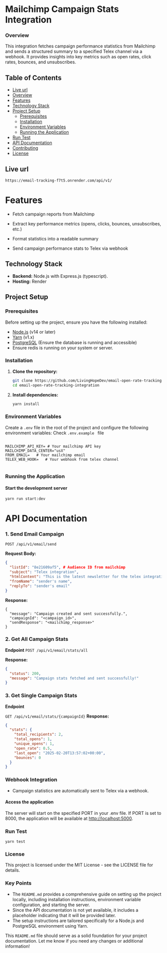 # Mailchimp Campaign Stats Integration

### Overview

This integration fetches campaign performance statistics from Mailchimp and sends a structured summary to a specified Telex channel via a webhook. It provides insights into key metrics such as open rates, click rates, bounces, and unsubscribes.

## Table of Contents

- [Live url](#url)
- [Overview](#overview)
- [Features](#features)
- [Technology Stack](#technology-stack)
- [Project Setup](#project-setup)
  - [Prerequisites](#prerequisites)
  - [Installation](#installation)
  - [Environment Variables](#environment-variables)
  - [Running the Application](#running-the-application)
- [Run Test](#run-test)
- [API Documentation](#api-documentation)
- [Contributing](#contributing)
- [License](#license)

## Live url

`https://email-tracking-f7t5.onrender.com/api/v1/`

# Features

- Fetch campaign reports from Mailchimp

- Extract key performance metrics (opens, clicks, bounces, unsubscribes, etc.)

- Format statistics into a readable summary

- Send campaign performance stats to Telex via webhook

## Technology Stack

- **Backend:** Node.js with Express.js (typescript).
- **Hosting:** Render

## Project Setup

### Prerequisites

Before setting up the project, ensure you have the following installed:

- [Node.js](https://nodejs.org/) (v14 or later)
- [Yarn](https://yarnpkg.com/) (v1.x)
- [PostgreSQL](https://www.postgresql.org/) (Ensure the database is running and accessible)
- Ensure redis is running on your system or server.

### Installation

1. **Clone the repository:**

   ```bash
   git clone https://github.com/LivingHopeDev/email-open-rate-tracking-integration.git
   cd email-open-rate-tracking-integration
   ```

2. **Install dependencies:**

   ```bash
   yarn install
   ```

### Environment Variables

Create a `.env` file in the root of the project and configure the following environment variables:
Check `.env.example ` file

```env

MAILCHIMP_API_KEY= # Your mailchimp API key
MAILCHIMP_DATA_CENTER="usX"
FROM_EMAIL=   # Your mailchimp email
TELEX_WEB_HOOK=   # Your webhook from telex channel


```

### Running the Application

#### Start the development server

```
yarn run start:dev

```

# API Documentation

### 1. Send Email Campaign

`POST /api/v1/email/send`

**Request Body:**

```json
{
  "listId": "8e21609af5", # Audience ID from mailchimp
  "subject": "Telex integration",
  "htmlContent": "This is the latest newsletter for the telex integration",
  "fromName": "sender's name",
  "replyTo": "sender's email"
}

```

**Response:**

```
{
  "message": "Campaign created and sent successfully.",
  "campaignId": "<campaign_id>",
  "sendResponse": "<mailchimp_response>"
}
```

### 2. Get All Campaign Stats

**Endpoint**
`POST /api/v1/email/stats/all`

**Response:**

```json
{
  "status": 200,
  "message": "Campaign stats fetched and sent successfully!"
}
```

### 3. Get Single Campaign Stats

**Endpoint**

`GET /api/v1/email/stats/{campaignId}`
**Response:**

```json
{
  "stats": {
    "total_recipients": 2,
    "total_opens": 1,
    "unique_opens": 1,
    "open_rate": 0.5,
    "last_open": "2025-02-20T13:57:02+00:00",
    "bounces": 0
  }
}
```

### Webhook Integration

- Campaign statistics are automatically sent to Telex via a webhook.

#### Access the application

The server will start on the specified PORT in your .env file. If PORT is set to 8000, the application will be available at <http://localhost:5000>.

### Run Test

```
yarn test
```

### License

This project is licensed under the MIT License - see the LICENSE file for details.

### Key Points

- The `README.md` provides a comprehensive guide on setting up the project locally, including installation instructions, environment variable configuration, and starting the server.
- Since the API documentation is not yet available, it includes a placeholder indicating that it will be provided later.
- The setup instructions are tailored specifically for a Node.js and PostgreSQL environment using Yarn.

This `README.md` file should serve as a solid foundation for your project documentation. Let me know if you need any changes or additional information!
